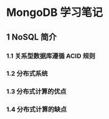 # MongoDB 学习笔记

## 1 NoSQL 简介

### 1.1 关系型数据库遵循 ACID 规则

### 1.2 分布式系统

### 1.3 分布式计算的优点

### 1.4 分布式计算的缺点
